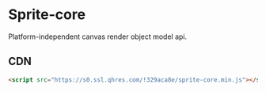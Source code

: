 # Sprite-core

Platform-independent canvas render object model api.

## CDN

```html
<script src="https://s0.ssl.qhres.com/!329aca8e/sprite-core.min.js"></script>
```
